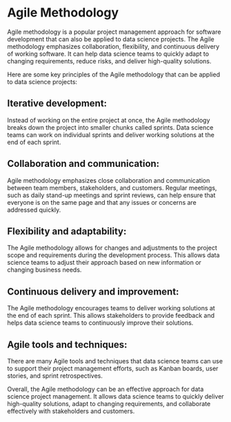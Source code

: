 # Agile Methodology
Agile methodology is a popular project management approach for software development that can also be applied to data science projects. The Agile methodology emphasizes collaboration, flexibility, and continuous delivery of working software. It can help data science teams to quickly adapt to changing requirements, reduce risks, and deliver high-quality solutions.

Here are some key principles of the Agile methodology that can be applied to data science projects:

## Iterative development:
Instead of working on the entire project at once, the Agile methodology breaks down the project into smaller chunks called sprints. Data science teams can work on individual sprints and deliver working solutions at the end of each sprint.

## Collaboration and communication: 
Agile methodology emphasizes close collaboration and communication between team members, stakeholders, and customers. Regular meetings, such as daily stand-up meetings and sprint reviews, can help ensure that everyone is on the same page and that any issues or concerns are addressed quickly.

## Flexibility and adaptability:
The Agile methodology allows for changes and adjustments to the project scope and requirements during the development process. This allows data science teams to adjust their approach based on new information or changing business needs.

## Continuous delivery and improvement: 
The Agile methodology encourages teams to deliver working solutions at the end of each sprint. This allows stakeholders to provide feedback and helps data science teams to continuously improve their solutions.

## Agile tools and techniques: 
There are many Agile tools and techniques that data science teams can use to support their project management efforts, such as Kanban boards, user stories, and sprint retrospectives.

Overall, the Agile methodology can be an effective approach for data science project management. It allows data science teams to quickly deliver high-quality solutions, adapt to changing requirements, and collaborate effectively with stakeholders and customers.